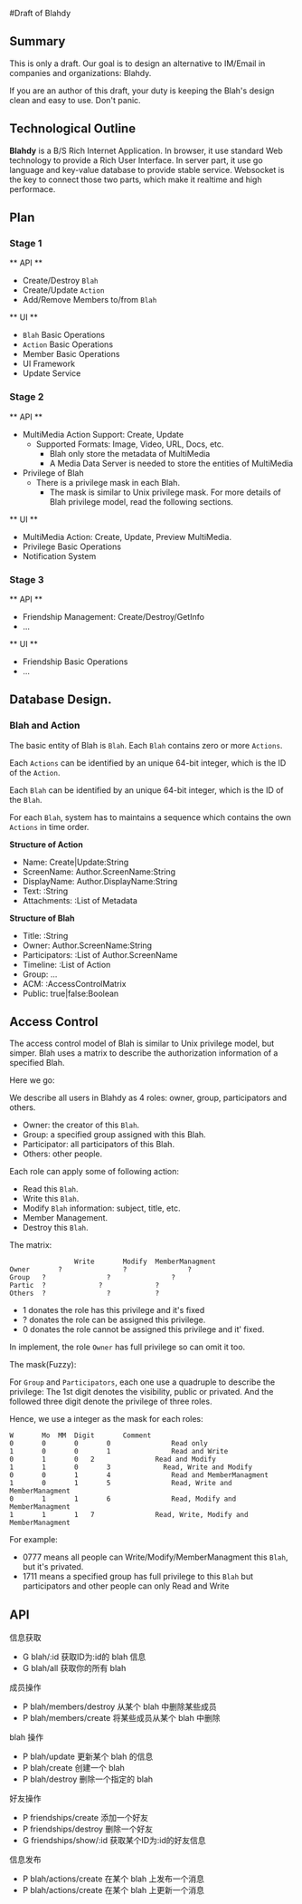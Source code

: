 #Draft of Blahdy

## Summary

This is only a draft. Our goal is to design an alternative to IM/Email in companies and organizations: Blahdy.

If you are an author of this draft, your duty is keeping the Blah's design clean and easy to use. Don't panic.

## Technological Outline

**Blahdy** is a B/S Rich Internet Application. In browser, it use standard Web technology to provide a Rich User Interface. In server part, it use go language and key-value database to provide stable service. Websocket is the key to connect those two parts, which make it realtime and high performace.

## Plan

### Stage 1

** API **

 - Create/Destroy `Blah`
 - Create/Update `Action`
 - Add/Remove Members to/from `Blah`

** UI **

 - `Blah` Basic Operations
 - `Action` Basic Operations
 - Member Basic Operations
 - UI Framework
 - Update Service

### Stage 2

** API **

 - MultiMedia Action Support: Create, Update
   - Supported Formats: Image, Video, URL, Docs, etc.
	 - Blah only store the metadata of MultiMedia
	 - A Media Data Server is needed to store the entities of MultiMedia
 - Privilege of Blah
   - There is a privilege mask in each Blah.
	 - The mask is similar to Unix privilege mask. For more details of Blah privilege model, read the following sections.

** UI **
 
 - MultiMedia Action: Create, Update, Preview MultiMedia.
 - Privilege Basic Operations
 - Notification System 

### Stage 3

** API **

 - Friendship Management: Create/Destroy/GetInfo
 - ...

** UI **

 - Friendship Basic Operations
 - ...
	

## Database Design.

### Blah and Action

The basic entity of Blah is `Blah`. Each `Blah` contains zero or more `Actions`.

Each `Actions` can be identified by an unique 64-bit integer, which is the ID of the `Action`.

Each `Blah` can be identified by an unique 64-bit integer, which is the ID of the `Blah`.

For each `Blah`, system has to maintains a sequence which contains the own `Actions` in time order.

**Structure of Action**

 - Name: Create|Update:String
 - ScreenName: Author.ScreenName:String
 - DisplayName: Author.DisplayName:String
 - Text: :String
 - Attachments: :List of Metadata
	 
**Structure of Blah**

 - Title: :String
 - Owner: Author.ScreenName:String
 - Participators: :List of Author.ScreenName
 - Timeline: :List of Action
 - Group: ...
 - ACM: :AccessControlMatrix
 - Public: true|false:Boolean 

## Access Control

The access control model of Blah is similar to Unix privilege model, but simper. Blah uses a matrix to describe the authorization information of a specified Blah.

Here we go:

We describe all users in Blahdy as 4 roles: owner, group, participators and others.

 - Owner: the creator of this `Blah`.
 - Group: a specified group assigned with this Blah.
 - Participator: all participators of this Blah.
 - Others: other people.

Each role can apply some of following action:

 - Read this `Blah`.
 - Write this `Blah`.
 - Modify `Blah` information: subject, title, etc.
 - Member Management.
 - Destroy this `Blah`.

The matrix:

					Write		Modify	MemberManagment	
	Owner		?				?				?
	Group   ?				?				?
	Partic  ?			  ?				?
	Others	?				? 			?

 - 1 donates the role has this privilege and it's fixed
 - ? donates the role can be assigned this privilege.
 - 0 donates the role cannot be assigned this privilege and it' fixed.

In implement, the role `Owner` has full privilege so can omit it too.

The mask(Fuzzy):

For `Group` and `Participators`, each one use a quadruple to describe the privilege: The 1st digit denotes the visibility, public or privated. And the followed three digit denote the privilege of three roles.

Hence, we use a integer as the mask for each roles:
	
	W		Mo	MM	Digit		Comment
	0		0		0		0				Read only
	1		0		0		1				Read and Write
	0		1		0   2				Read and Modify
	1		1		0		3			  Read, Write and Modify
	0		0		1		4				Read and MemberManagment
	1		0		1		5				Read, Write and MemberManagment
	0		1		1		6				Read, Modify and MemberManagment
	1		1		1   7				Read, Write, Modify and MemberManagment

For example:

 - 0777 means all people can Write/Modify/MemberManagment this `Blah`, but it's privated.
 - 1711 means a specified group has full privilege to this `Blah` but participators and other people can only Read and Write

## API

信息获取

 - G blah/:id
   获取ID为:id的 blah 信息
 - G blah/all
   获取你的所有 blah

成员操作

 - P blah/members/destroy
   从某个 blah 中删除某些成员
 - P blah/members/create
   将某些成员从某个 blah 中删除

blah 操作

 - P blah/update
   更新某个 blah 的信息
 - P blah/create
   创建一个 blah
 - P blah/destroy
   删除一个指定的 blah

好友操作

 - P friendships/create
   添加一个好友
 - P friendships/destroy
   删除一个好友
 - G friendships/show/:id
   获取某个ID为:id的好友信息

信息发布

 - P blah/actions/create
   在某个 blah 上发布一个消息
 - P blah/actions/create
   在某个 blah 上更新一个消息
